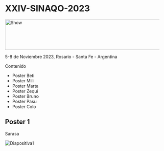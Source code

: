 # XXIV-SINAQO-2023

<img alt="Show" src="https://github.com/Sarotti-Lab/XXIV-SINAQO-2023/assets/101182775/eb84d5ae-ff25-4d51-a054-6638c6336780" width="578" height="100"/>

5-8 de Noviembre 2023, Rosario - Santa Fe - Argentina

Contenido 
* Poster Beti
* Poster Mili
* Poster Marta
* Poster Zequi
* Poster Bruno
* Poster Pasu
* Poster Colo

## Poster 1
Sarasa

![Diapositiva1](https://github.com/Sarotti-Lab/XXIV-SINAQO-2023/assets/101182775/6d3e77c2-f866-4822-8091-416e200af60b)
